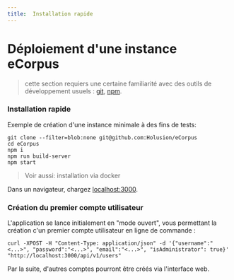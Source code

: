 ```yaml
---
title:  Installation rapide
---
```


# Déploiement d'une instance eCorpus

 > cette section requiers une certaine familiarité avec des outils de développement usuels : [git](https://git-scm.com/), [npm](https://docs.npmjs.com/).

### Installation rapide

Exemple de création d'une instance minimale à des fins de tests:

    git clone --filter=blob:none git@github.com:Holusion/eCorpus
    cd eCorpus
    npm i
    npm run build-server
    npm start

 > Voir aussi: installation via docker

Dans un navigateur, chargez [localhost:3000](http://localhost:3000).


### Création du premier compte utilisateur

L'application se lance initialement en "mode ouvert", vous permettant la création c'un premier compte utilisateur en ligne de commande :

    curl -XPOST -H "Content-Type: application/json" -d '{"username":"<...>", "password":"<...>", "email":"<...>", "isAdministrator": true}' "http://localhost:3000/api/v1/users"

Par la suite, d'autres comptes pourront être créés via l'interface web.
